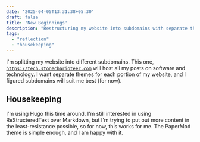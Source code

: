 ```yaml
---
date: '2025-04-05T13:31:38+05:30'
draft: false
title: 'New Beginnings'
description: "Restructuring my website into subdomains with separate themes. Moving to Hugo and PaperMod theme for better content creation workflow."
tags:
  - "reflection"
  - "housekeeping"
---
```


I'm splitting my website into different subdomains. This one,
[`https://tech.stonecharioteer.com`](https://tech.stonecharioteer.com) will host
all my posts on software and technology. I want separate themes for each portion
of my website, and I figured subdomains will suit me best (for now).

## Housekeeping

I'm using Hugo this time around. I'm still interested in using ReStructeredText over Markdown,
but I'm trying to put out more content in the least-resistance possible, so for now, this works for me.
The PaperMod theme is simple enough, and I am happy with it.
